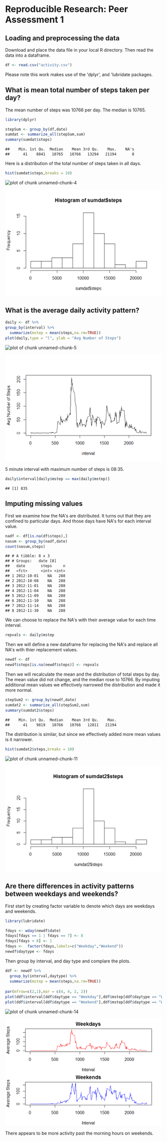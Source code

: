 Reproducible Research: Peer Assessment 1
==============================================================


## Loading and preprocessing the data


Download and place the data file in your local R directory. Then read the data into a dataframe.


```r
df <- read.csv("activity.csv")
```

Please note this work makes use of the 'dplyr', and 'lubridate packages.

## What is mean total number of steps taken per day?

The mean number of steps was 10766 per day. The median is 10765.


```r
library(dplyr)
```


```r
stepSum <- group_by(df,date)
sumdat <- summarize_all(stepSum,sum)
summary(sumdat$steps)
```

```
##    Min. 1st Qu.  Median    Mean 3rd Qu.    Max.    NA's 
##      41    8841   10765   10766   13294   21194       8
```

Here is a distribution of the total number of steps taken in all days.


```r
hist(sumdat$steps,breaks = 10)
```

![plot of chunk unnamed-chunk-4](figure/unnamed-chunk-4-1.png)

![Sample panel plot](instructions_fig/hist1.png) 


## What is the average daily activity pattern?



```r
daily <- df %>%
group_by(interval) %>%
  summarize(mstep = mean(steps,na.rm=TRUE))
plot(daily,type = "l", ylab = "Avg Number of Steps")
```

![plot of chunk unnamed-chunk-5](figure/unnamed-chunk-5-1.png)


![Sample panel plot](instructions_fig/plot1.png)

5 minute interval with maximum number of steps is 08:35.



```r
daily$interval[daily$mstep == max(daily$mstep)]
```

```
## [1] 835
```


## Imputing missing values


First we examine how the NA's are distributed. It turns out that they are confined to particular days. And those days have NA's for each interval value.


```r
nadf <- df[is.na(df$steps),]
nasum <- group_by(nadf,date)
count(nasum,steps)
```

```
## # A tibble: 8 x 3
## # Groups:   date [8]
##   date       steps     n
##   <fct>      <int> <int>
## 1 2012-10-01    NA   288
## 2 2012-10-08    NA   288
## 3 2012-11-01    NA   288
## 4 2012-11-04    NA   288
## 5 2012-11-09    NA   288
## 6 2012-11-10    NA   288
## 7 2012-11-14    NA   288
## 8 2012-11-30    NA   288
```

We can choose to replace the NA's with their average value for each time interval.


```r
repvals <- daily$mstep
```


Then we will define a new dataframe for replacing the NA's and replace all NA's with thier replacement values.


```r
newdf <- df
newdf$steps[is.na(newdf$steps)] <- repvals
```

Then we will recalculate the mean and the distribution of total steps by day. The mean value did not change, and the median rose to 10766. By imputing additional mean values we effectively narrowed the distribution and made it more normal.


```r
stepSum2 <- group_by(newdf,date)
sumdat2 <- summarize_all(stepSum2,sum)
summary(sumdat2$steps)
```

```
##    Min. 1st Qu.  Median    Mean 3rd Qu.    Max. 
##      41    9819   10766   10766   12811   21194
```


The distribution is similar, but since we effectively added more mean values is it narrower.


```r
hist(sumdat2$steps,breaks = 10)
```

![plot of chunk unnamed-chunk-11](figure/unnamed-chunk-11-1.png)

![Sample panel plot](instructions_fig/hist2.png) 

## Are there differences in activity patterns between weekdays and weekends?

First start by creating factor variable to denote which days are weekdays and weekends.



```r
library(lubridate)
```

```r
fdays <- wday(newdf$date)
fdays[fdays == 1 | fdays == 7] <- 8
fdays[fdays < 8] <- 1
fdays <-  factor(fdays,labels=c("Weekday","Weekend"))
newdf$daytype <- fdays
```

Then group by interval, and day type and complare the plots.


```r
ddf <- newdf %>%
  group_by(interval,daytype) %>%
  summarize(mstep = mean(steps,na.rm=TRUE))

par(mfrow=c(2,1),mar = c(4, 4, 2, 2))
plot(ddf$interval[ddf$daytype == "Weekday"],ddf$mstep[ddf$daytype == "Weekday"],type = "l", ylab = "Average Steps", xlab = "Interval", main = "Weekdays", col = "red")
plot(ddf$interval[ddf$daytype == "Weekend"],ddf$mstep[ddf$daytype == "Weekend"],type = "l", ylab = "Average Steps", xlab = "Interval", main = "Weekends", col = "blue")
```

![plot of chunk unnamed-chunk-14](figure/unnamed-chunk-14-1.png)

![Sample panel plot](instructions_fig/plot2.png) 

There appears to be more activity past the morning hours on weekends. 
